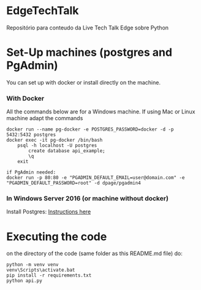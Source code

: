 # EdgeTechTalk
Repositório para conteudo da Live Tech Talk Edge sobre Python


# Set-Up machines (postgres and PgAdmin)
You can set up with docker or install directly on the machine.

### With Docker
All the commands below are for a Windows machine. If using Mac or Linux machine adapt the commands

```
docker run --name pg-docker -e POSTGRES_PASSWORD=docker -d -p 5432:5432 postgres 
docker exec -it pg-docker /bin/bash 
    psql -h localhost -U postgres 
        create database api_example; 
        \q 
    exit

if PgAdmin needed: 
docker run -p 80:80 -e "PGADMIN_DEFAULT_EMAIL=user@domain.com" -e "PGADMIN_DEFAULT_PASSWORD=root" -d dpage/pgadmin4 

```

### In Windows Server 2016 (or machine without docker)
Install Postgres: [Instructions here](https://www.postgresql.org/download/windows/)


# Executing the code
on the directory of the code (same folder as this README.md file) do:
```
python -m venv venv
venv\Scripts\activate.bat
pip install -r requirements.txt
python api.py
```
